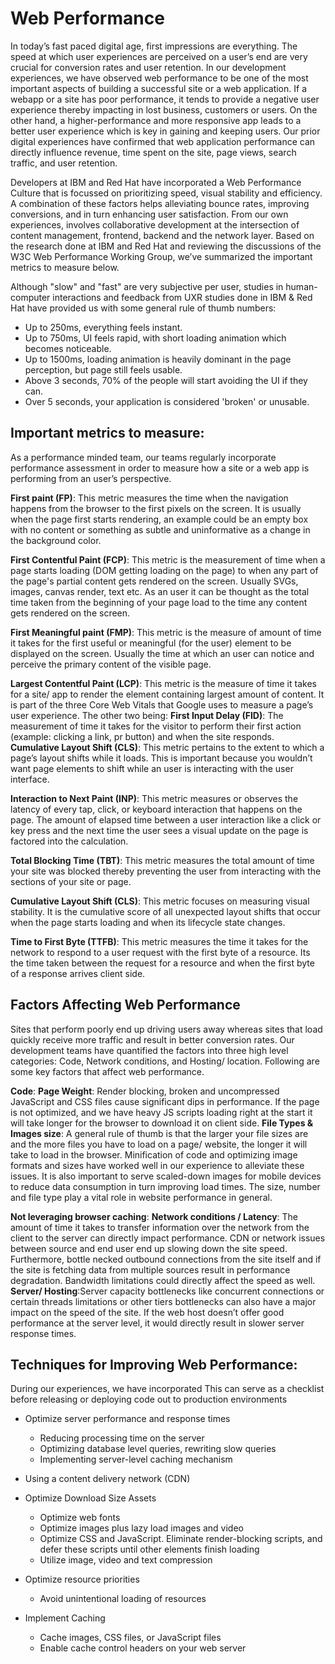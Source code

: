 # Web Performance

In today’s fast paced digital age, first impressions are everything. The speed at which user experiences are perceived on a user’s end are very crucial for conversion rates and user retention. In our development experiences, we have observed web performance to be one of the most important aspects of building a successful site or a web application. If a webapp or a site has poor performance, it tends to provide a negative user experience thereby impacting in lost business, customers or users. On the other hand, a higher-performance and more responsive app leads to a better user experience which is key in gaining and keeping users. Our prior digital experiences have confirmed that web application performance can directly influence revenue, time spent on the site, page views, search traffic, and user retention.

Developers at IBM and Red Hat have incorporated a Web Performance Culture that is focussed on prioritizing speed, visual stability and efficiency. A combination of these factors helps alleviating bounce rates, improving conversions, and in turn enhancing user satisfaction. From our own experiences, involves collaborative development at the intersection of content management, frontend, backend and the network layer. Based on the research done at IBM and Red Hat and reviewing the discussions of the W3C Web Performance Working Group, we’ve summarized the important metrics to measure below. 

Although "slow" and "fast" are very subjective per user, studies in human-computer interactions and feedback from UXR studies done in IBM & Red Hat have provided us with some general rule of thumb numbers:

- Up to 250ms, everything feels instant.
- Up to 750ms, UI feels rapid, with short loading animation which becomes noticeable.
- Up to 1500ms, loading animation is heavily dominant in the page perception, but page still feels usable.
- Above 3 seconds, 70% of the people will start avoiding the UI if they can.
- Over 5 seconds, your application is considered 'broken' or unusable.

## Important metrics to measure:

As a performance minded team, our teams regularly incorporate performance assessment in order to measure how a site or a web app is performing from an user’s perspective.

**First paint (FP)**: This metric measures the time when the navigation happens from the browser to the first pixels on the screen. It is usually when the page first starts rendering, an example could be an empty box with no content or something as subtle and uninformative as a change in the background color.

**First Contentful Paint (FCP)**:  This metric is the measurement of time when a page starts loading (DOM getting loading on the page) to when any part of the page's partial content gets rendered on the screen. Usually SVGs, images, canvas render, text etc. As an user it can be thought as the total time taken from the beginning of your page load to the time any content gets rendered on the screen.

**First Meaningful paint (FMP)**: This metric is the measure of amount of time it takes for the first useful or meaningful (for the user) element to be displayed on the screen. Usually the time at which an user can notice and perceive the primary content of the visible page. 

**Largest Contentful Paint (LCP)**: This metric is the measure of time it takes for a site/ app to render the element containing largest amount of content. It is part of the three Core Web Vitals that Google uses to measure a page’s user experience. The other two being:
    **First Input Delay (FID)**: The measurement of time it takes for the visitor to perform their first action (example: clicking a link, pr button) and when the site responds. 
    **Cumulative Layout Shift (CLS)**: This metric pertains to the extent to which a page’s layout shifts while it loads. This is important because you wouldn’t want page elements to shift while an user is interacting with the user interface.

**Interaction to Next Paint (INP)**: This metric measures or observes the latency of every tap, click, or keyboard interaction that happens on the page. The amount of elapsed time between a user interaction like a click or key press and the next time the user sees a visual update on the page is factored into the calculation.

**Total Blocking Time (TBT)**: This metric measures the total amount of time your site was blocked thereby preventing the user from interacting with the sections of your site or page.

**Cumulative Layout Shift (CLS)**: This metric focuses on measuring visual stability. It is the cumulative score of all unexpected layout shifts that occur when the page starts loading and when its lifecycle state changes.

**Time to First Byte (TTFB)**: This metric measures the time it takes for the network to respond to a user request with the first byte of a resource. Its the time taken between the request for a resource and when the first byte of a response arrives client side.

## Factors Affecting Web Performance

Sites that perform poorly end up driving users away whereas sites that load quickly receive more traffic and result in better conversion rates. Our development teams have quantified the factors into three high level categories: Code, Network conditions, and Hosting/ location. Following are some key factors that affect web performance.

**Code**:
    **Page Weight**: Render blocking, broken and uncompressed JavaScript and CSS files cause significant dips in performance. If the page is not optimized, and we have heavy JS scripts loading right at the start it will take longer for the browser to download it on client side. 
    **File Types & Images size**: A general rule of thumb is that the larger your file sizes are and the more files you have to load on a page/ website, the longer it will take to load in the browser. Minification of code and optimizing image formats and sizes have worked well in our experience to alleviate these issues. It is also important to serve scaled-down images for mobile devices to reduce data consumption in turn improving load times. The size, number and file type play a vital role in website performance in general. 

**Not leveraging browser caching**:
    **Network conditions / Latency**: The amount of time it takes to transfer information over the network from the client to the server can directly impact performance. CDN or network issues between source and end user end up slowing down the site speed. Furthermore, bottle necked outbound connections from the site itself and if the site is fetching data from multiple sources result in performance degradation. Bandwidth limitations could directly affect the speed as well. 
    **Server/ Hosting**:Server capacity bottlenecks like concurrent connections or certain threads limitations or other tiers bottlenecks can also have a major impact on the speed of the site. 
    If the web host doesn’t offer good performance at the server level, it would directly result in slower server response times.

## Techniques for Improving Web Performance:

During our experiences, we have incorporated 
This can serve as a checklist before releasing or deploying code out to production environments 

* Optimize server performance and response times
    * Reducing processing time on the server
    * Optimizing database level queries, rewriting slow queries
    * Implementing server-level caching mechanism

* Using a content delivery network (CDN)

* Optimize Download Size Assets
    * Optimize web fonts
    * Optimize images plus lazy load images and video
    * Optimize CSS and JavaScript. Eliminate render-blocking scripts, and defer these scripts until other elements finish loading
    * Utilize image, video and text compression

* Optimize resource priorities
    * Avoid unintentional loading of resources

* Implement Caching
    * Cache images, CSS files, or JavaScript files
    * Enable cache control headers on your web server
